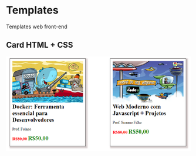 # Templates
Templates web front-end


## Card HTML + CSS
![Card](https://github.com/Fefeprogrammer/Templates/blob/master/Card/Card-image.png)
